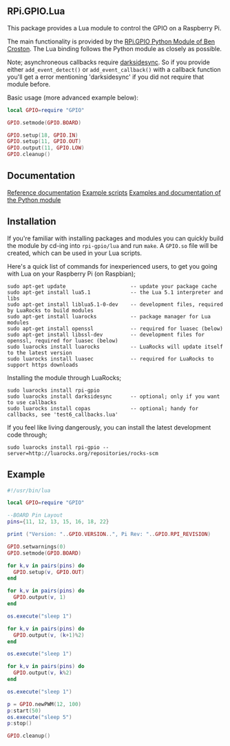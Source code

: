 RPi.GPIO.Lua 
------------

This package provides a Lua module to control the GPIO on a Raspberry Pi.

The main functionality is provided by the 
[RPi.GPIO Python Module of Ben Croston](http://sourceforge.net/projects/raspberry-gpio-python/). 
The Lua binding follows the Python module as closely as possible.

Note; asynchroneous callbacks require [darksidesync](https://github.com/Tieske/DarkSideSync). So if you provide either 
`add_event_detect()` or `add_event_callback()` with a callback function 
you'll get a error mentioning 'darksidesync' if you did not require that module before.

Basic usage (more advanced example below):

```lua
local GPIO=require "GPIO"

GPIO.setmode(GPIO.BOARD)

GPIO.setup(18, GPIO.IN)
GPIO.setup(11, GPIO.OUT)
GPIO.output(11, GPIO.LOW)
GPIO.cleanup()
````

Documentation
-------------

[Reference documentation](http://tieske.github.io/rpi-gpio/)
[Example scripts](https://github.com/Tieske/rpi-gpio/tree/master/lua/scripts)
[Examples and documentation of the Python module](http://sourceforge.net/p/raspberry-gpio-python/wiki/)


Installation
------------

If you're familiar with installing packages and modules you can quickly build 
the module by cd-ing into `rpi-gpio/lua` and run `make`. A `GPIO.so` file will 
be created, which can be used in your Lua scripts.

Here's a quick list of commands for inexperienced users, to get you going with Lua on your Raspberry Pi (on Raspbian);
````
sudo apt-get update                     -- update your package cache
sudo apt-get install lua5.1             -- the Lua 5.1 interpreter and libs
sudo apt-get install liblua5.1-0-dev    -- development files, required by LuaRocks to build modules
sudo apt-get install luarocks           -- package manager for Lua modules
sudo apt-get install openssl            -- required for luasec (below)
sudo apt-get install libssl-dev         -- development files for openssl, required for luasec (below)
sudo luarocks install luarocks          -- LuaRocks will update itself to the latest version
sudo luarocks install luasec            -- required for LuaRocks to support https downloads
````

Installing the module through LuaRocks;
````
sudo luarocks install rpi-gpio
sudo luarocks install darksidesync      -- optional; only if you want to use callbacks
sudo luarocks install copas             -- optional; handy for callbacks, see 'test6_callbacks.lua'
````

If you feel like living dangerously, you can install the latest development code through;
````
sudo luarocks install rpi-gpio --server=http://luarocks.org/repositories/rocks-scm
````

Example
-------

```lua
#!/usr/bin/lua

local GPIO=require "GPIO"

--BOARD Pin Layout
pins={11, 12, 13, 15, 16, 18, 22}

print ("Version: "..GPIO.VERSION..", Pi Rev: "..GPIO.RPI_REVISION)

GPIO.setwarnings(0)
GPIO.setmode(GPIO.BOARD)

for k,v in pairs(pins) do
  GPIO.setup(v, GPIO.OUT)
end

for k,v in pairs(pins) do 
  GPIO.output(v, 1)
end

os.execute("sleep 1")

for k,v in pairs(pins) do 
  GPIO.output(v, (k+1)%2) 
end

os.execute("sleep 1")

for k,v in pairs(pins) do 
  GPIO.output(v, k%2) 
end

os.execute("sleep 1")

p = GPIO.newPWM(12, 100)
p:start(50)
os.execute("sleep 5")
p:stop()

GPIO.cleanup()
```` 